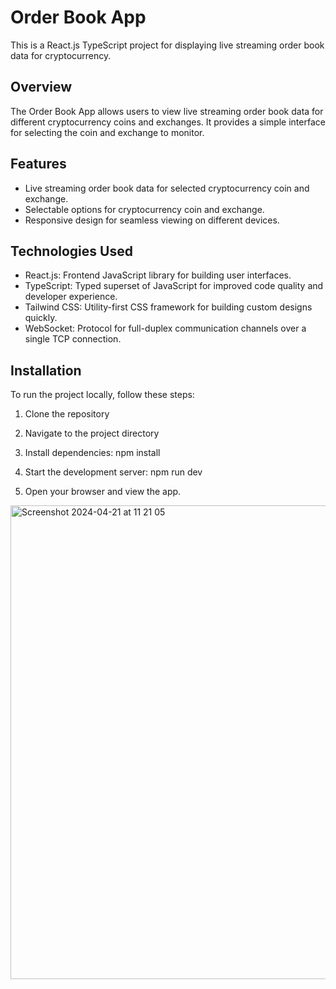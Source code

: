 # Order Book App

This is a React.js TypeScript project for displaying live streaming order book data for cryptocurrency.

## Overview

The Order Book App allows users to view live streaming order book data for different cryptocurrency coins and exchanges. It provides a simple interface for selecting the coin and exchange to monitor.

## Features

- Live streaming order book data for selected cryptocurrency coin and exchange.
- Selectable options for cryptocurrency coin and exchange.
- Responsive design for seamless viewing on different devices.

## Technologies Used

- React.js: Frontend JavaScript library for building user interfaces.
- TypeScript: Typed superset of JavaScript for improved code quality and developer experience.
- Tailwind CSS: Utility-first CSS framework for building custom designs quickly.
- WebSocket: Protocol for full-duplex communication channels over a single TCP connection.

## Installation

To run the project locally, follow these steps:

1. Clone the repository

2. Navigate to the project directory

3. Install dependencies: npm install

4. Start the development server: npm run dev

5. Open your browser and view the app.
<img width="758" alt="Screenshot 2024-04-21 at 11 21 05" src="https://github.com/5555482/order-book/assets/12183760/07127928-af18-4abf-88af-c5a9b4ebc612">

